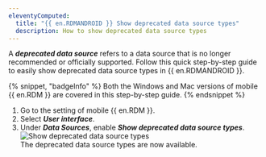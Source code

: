 ```yaml
---
eleventyComputed:
  title: "{{ en.RDMANDROID }} Show deprecated data source types"
  description: How to show deprecated data source types
---
```

A ***deprecated data source*** refers to a data source that is no longer recommended or officially supported. Follow this quick step-by-step guide to easily show deprecated data source types in {{ en.RDMANDROID }}.

{% snippet, "badgeInfo" %}
Both the Windows and Mac versions of mobile {{ en.RDM }} are covered in this step-by-step guide.
{% endsnippet %}  

1. Go to the setting of mobile {{ en.RDM }}. 
1. Select ***User interface***.
1. Under ***Data Sources***, enable ***Show deprecated data source types***.
![Show deprecated data source types](https://cdnweb.devolutions.net/docs/docs_en_kb_KB6091.png)  
The deprecated data source types are now available.
